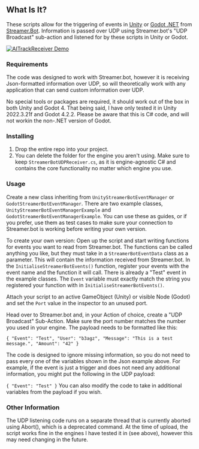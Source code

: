## What Is It?

These scripts allow for the triggering of events in [Unity](https://unity.com/) or [Godot .NET](https://godotengine.org/) from [Streamer.Bot](https://streamer.bot/). Information is passed over UDP using Streamer.bot's "UDP Broadcast" sub-action and listened for by these scripts in Unity or Godot.

[![AITrackReceiver Demo](https://img.youtube.com/vi/ytrfw7cEOXc/0.jpg)](https://www.youtube.com/watch?v=ytrfw7cEOXc)

### Requirements

The code was designed to work with Streamer.bot, however it is receiving Json-formatted information over UDP, so will theoretically work with any application that can send custom information over UDP.

No special tools or packages are required, it should work out of the box in both Unity and Godot 4. That being said, I have only tested it in Unity 2022.3.21f and Godot 4.2.2. Please be aware that this is C# code, and will not workin the non-.NET version of Godot.

### Installing

1. Drop the entire repo into your project.
2. You can delete the folder for the engine you aren't using. Make sure to keep `StreamerBotUDPReceiver.cs`, as it is engine-agnostic C# and contains the core functionality no matter which engine you use.

### Usage

Create a new class inheriting from `UnityStreamerBotEventManager` or `GodotStreamerBotEventManager`. There are two example classes, `UnityStreamerBotEventManagerExample` and `GodotStreamerBotEventManagerExample`. You can use these as guides, or if you prefer, use them as test cases to make sure your connection to Streamer.bot is working before writing your own version.

To create your own version:
Open up the script and start writing functions for events you want to read from Streamer.bot. The functions can be called anything you like, but they must take in a `StreamerBotEventData` class as a parameter. This will contain the information received from Streamer.bot. In the `InitialiseStreamerBotEvents()` function, register your events with the event name and the function it will call. There is already a "Test" event in the example classes. The `Event` variable must exactly match the string you registered your function with in `InitialiseStreamerBotEvents()`.

Attach your script to an active GameObject (Unity) or visible Node (Godot) and set the `Port` value in the inspector to an unused port.

Head over to Streamer.bot and, in your Action of choice, create a "UDP Broadcast" Sub-Action. Make sure the port number matches the number you used in your engine. The payload needs to be formatted like this:

`{
"Event": "Test",
"User": "b3agz",
"Message": "This is a test message.",
"Amount": "42"
}`

The code is designed to ignore missing information, so you do not need to pass every one of the variables shown in the Json example above. For example, if the event is just a trigger and does not need any additional information, you might put the following in the UDP payload:

`{
"Event": "Test"
}`
You can also modify the code to take in additional variables from the payload if you wish.


### Other Information

The UDP listening code runs on a separate thread that is currently aborted using Abort(), which is a deprecated command. At the time of upload, the script works fine in the engines I have tested it in (see above), however this may need changing in the future.